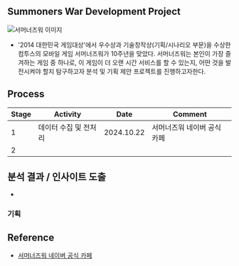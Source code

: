 ## Summoners War Development Project

![서머너즈워 이미지](<summoners war image.jpg>)

- '2014 대한민국 게임대상'에서 우수상과 기술창작상(기획/시나리오 부문)을 수상한 컴투스의 모바일 게임 서머너즈워가 10주년을 맞았다. 서머너즈워는 본인이 가장 즐겨하는 게임 중 하나로, 이 게임이 더 오랜 시간 서비스를 할 수 있는지, 어떤 것을 발전시켜야 할지 탐구하고자 분석 및 기획 제안 프로젝트를 진행하고자한다.
 

## Process

|Stage|Activity|Date|Comment|
|--|--|--|--|
|1|데이터 수집 및 전처리|2024.10.22|서머너즈워 네이버 공식 카페|
|2||||


## 분석 결과 / 인사이트 도출

- 

### 기획


## Reference
- [서머너즈워 네이버 공식 카페](https://cafe.naver.com/smonwar)